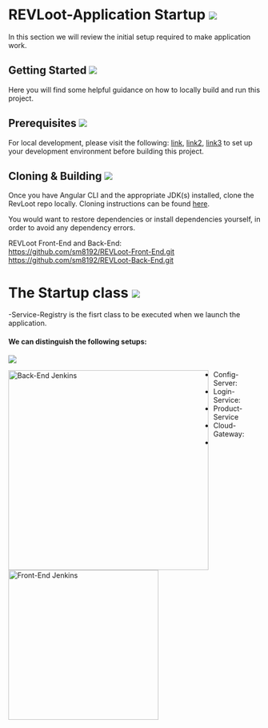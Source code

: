 # REVLoot-Application Startup <img src="https://img.shields.io/badge/RevLoot-Startup-orange"/>
In this section we will review the initial setup required to make application work.

## Getting Started  <img src="https://img.shields.io/badge/Ready-Set%20%26%20Go-brightgreen"/>
Here you will find some helpful guidance on how to locally build and run this project.

## Prerequisites  <img src="https://img.shields.io/badge/RevLoot-Requirement-critical"/>
For local development, please visit the following: [link](https://www.jetbrains.com/idea/download/#section=windows), [link2](https://start.spring.io/), [link3](https://code.visualstudio.com/download) to set up your development environment before building this project.

## Cloning & Building <img src="https://img.shields.io/badge/RevLoot-Build-success"/>
Once you have Angular CLI and the appropriate JDK(s) installed, clone the RevLoot repo locally. Cloning instructions can be found [here](https://docs.github.com/en/repositories/creating-and-managing-repositories/cloning-a-repository).

You would want to restore dependencies or install dependencies yourself, in order to avoid any dependency errors. 

REVLoot Front-End and Back-End:  
https://github.com/sm8192/REVLoot-Front-End.git  
https://github.com/sm8192/REVLoot-Back-End.git


# The Startup class  <img src="https://img.shields.io/badge/RevLoot-Start-blue"/>
-Service-Registry is the fisrt class to be executed when we launch the application.

#### We can distinguish the following setups:   
<img src="https://img.shields.io/badge/RevLoot-Setups-lightgrey"/>  

<img src="https://media.discordapp.net/attachments/958080472615899188/960984413129277490/unknown.png?width=1141&height=607"
 alt="Back-End Jenkins"
 style="float: left; margin-right: 10px" 
 width="400"/>   <img src="https://media.discordapp.net/attachments/958080472615899188/960996033788272661/unknown.png?width=1009&height=606"
 alt="Front-End Jenkins"
 style="float: left; margin-right: 10px" 
  width="300"/>                    
- Config-Server: 
- Login-Service:
- Product-Service
- Cloud-Gateway:
- 

